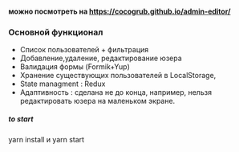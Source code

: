 #### можно посмотреть на https://cocogrub.github.io/admin-editor/

### Основной функционал

- Cписок пользователей + фильтрация
- Добавление,удаление, редактирование юзера
- Валидация формы (Formik+Yup)
- Хранение существующих пользователей в LocalStorage,
- State managment : Redux
- Адаптивность : сделана не до конца, например, нельзя редактировать юзера на маленьком экране.

##### to start

yarn install и yarn start
